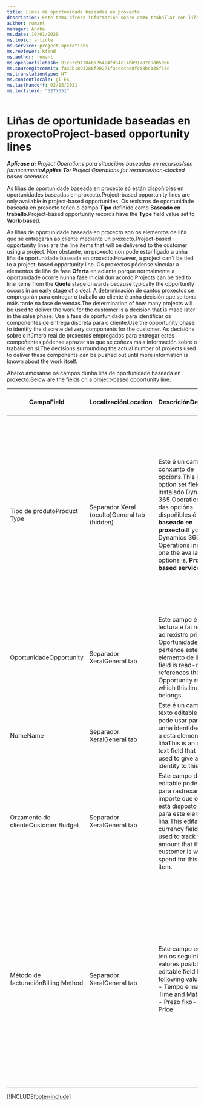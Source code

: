 ```yaml
---
title: Liñas de oportunidade baseadas en proxecto
description: Este tema ofrece información sobre como traballar con liñas de oportunidade baseadas en proxecto.
author: rumant
manager: Annbe
ms.date: 10/01/2020
ms.topic: article
ms.service: project-operations
ms.reviewer: kfend
ms.author: rumant
ms.openlocfilehash: 91c53c917846a2b4e4fd64c14bb91782e9d05d66
ms.sourcegitcommit: fa32b1893286f20271fa4ec4be8fc68bd135f53c
ms.translationtype: HT
ms.contentlocale: gl-ES
ms.lasthandoff: 02/15/2021
ms.locfileid: "5277651"
---
```

# <a name="project-based-opportunity-lines"></a><span data-ttu-id="09a52-103">Liñas de oportunidade baseadas en proxecto</span><span class="sxs-lookup"><span data-stu-id="09a52-103">Project-based opportunity lines</span></span>

<span data-ttu-id="09a52-104">_**Aplícase a:** Project Operations para situacións baseadas en recursos/sen fornecemento_</span><span class="sxs-lookup"><span data-stu-id="09a52-104">_**Applies To:** Project Operations for resource/non-stocked based scenarios_</span></span>


<span data-ttu-id="09a52-105">As liñas de oportunidade baseada en proxecto só están dispoñibles en oportunidades baseadas en proxecto.</span><span class="sxs-lookup"><span data-stu-id="09a52-105">Project-based opportunity lines are only available in project-based opportunities.</span></span> <span data-ttu-id="09a52-106">Os rexistros de oportunidade baseada en proxecto teñen o campo **Tipo** definido como **Baseado en traballo**.</span><span class="sxs-lookup"><span data-stu-id="09a52-106">Project-based opportunity records have the **Type** field value set to **Work-based**.</span></span>

<span data-ttu-id="09a52-107">As liñas de oportunidade baseada en proxecto son os elementos de liña que se entregarán ao cliente mediante un proxecto.</span><span class="sxs-lookup"><span data-stu-id="09a52-107">Project-based opportunity lines are the line items that will be delivered to the customer using a project.</span></span> <span data-ttu-id="09a52-108">Non obstante, un proxecto non pode estar ligado a unha liña de oportunidade baseada en proxecto.</span><span class="sxs-lookup"><span data-stu-id="09a52-108">However, a project can't be tied to a project-based opportunity line.</span></span> <span data-ttu-id="09a52-109">Os proxectos pódense vincular a elementos de liña da fase **Oferta** en adiante porque normalmente a oportunidade ocorre nunha fase inicial dun acordo.</span><span class="sxs-lookup"><span data-stu-id="09a52-109">Projects can be tied to line items from the **Quote** stage onwards because typically the opportunity occurs in an early stage of a deal.</span></span> <span data-ttu-id="09a52-110">A determinación de cantos proxectos se empregarán para entregar o traballo ao cliente é unha decisión que se toma máis tarde na fase de vendas.</span><span class="sxs-lookup"><span data-stu-id="09a52-110">The determination of how many projects will be used to deliver the work for the customer is a decision that is made later in the sales phase.</span></span> <span data-ttu-id="09a52-111">Use a fase de oportunidade para identificar os compoñentes de entrega discreta para o cliente.</span><span class="sxs-lookup"><span data-stu-id="09a52-111">Use the opportunity phase to identify the discrete delivery components for the customer.</span></span> <span data-ttu-id="09a52-112">As decisións sobre o número real de proxectos empregados para entregar estes compoñentes pódense aprazar ata que se coñeza máis información sobre o traballo en si.</span><span class="sxs-lookup"><span data-stu-id="09a52-112">The decisions surrounding the actual number of projects used to deliver these components can be pushed out until more information is known about the work itself.</span></span>

<span data-ttu-id="09a52-113">Abaixo amósanse os campos dunha liña de oportunidade baseada en proxecto:</span><span class="sxs-lookup"><span data-stu-id="09a52-113">Below are the fields on a project-based opportunity line:</span></span>

| <span data-ttu-id="09a52-114">**Campo**</span><span class="sxs-lookup"><span data-stu-id="09a52-114">**Field**</span></span> | <span data-ttu-id="09a52-115">**Localización**</span><span class="sxs-lookup"><span data-stu-id="09a52-115">**Location**</span></span> | <span data-ttu-id="09a52-116">**Descrición**</span><span class="sxs-lookup"><span data-stu-id="09a52-116">**Description**</span></span> | <span data-ttu-id="09a52-117">**Impacto descendente**</span><span class="sxs-lookup"><span data-stu-id="09a52-117">**Downstream impact**</span></span> |
| --- | --- | --- | --- |
| <span data-ttu-id="09a52-118">Tipo de produto</span><span class="sxs-lookup"><span data-stu-id="09a52-118">Product Type</span></span> | <span data-ttu-id="09a52-119">Separador Xeral (oculto)</span><span class="sxs-lookup"><span data-stu-id="09a52-119">General tab (hidden)</span></span> | <span data-ttu-id="09a52-120">Este é un campo de conxunto de opcións.</span><span class="sxs-lookup"><span data-stu-id="09a52-120">This is an option set field.</span></span> <span data-ttu-id="09a52-121">Se ten instalado Dynamics 365 Operations, unha das opcións dispoñibles é **Servizo baseado en proxecto**.</span><span class="sxs-lookup"><span data-stu-id="09a52-121">If you have Dynamics 365 Operations installed, one the available options is, **Project-based service**.</span></span>  | <span data-ttu-id="09a52-122">O valor deste campo establécese en **Servizo baseado en proxecto** cando crea a liña de oportunidade baseada en proxecto desde a grade de liñas baseadas en proxecto na Oportunidade.</span><span class="sxs-lookup"><span data-stu-id="09a52-122">The value of this field is set to **Project-based service** when you create the project-based opportunity line from the project-based lines grid on the Opportunity.</span></span> <br> <span data-ttu-id="09a52-123">Se cambia ou anula este valor, a funcionalidade do proxecto non se activará nos seus elementos de liña baseada en proxecto.</span><span class="sxs-lookup"><span data-stu-id="09a52-123">If you change or override this value, the project functionality won't be enabled on your project-based line items.</span></span> |
| <span data-ttu-id="09a52-124">Oportunidade</span><span class="sxs-lookup"><span data-stu-id="09a52-124">Opportunity</span></span> | <span data-ttu-id="09a52-125">Separador Xeral</span><span class="sxs-lookup"><span data-stu-id="09a52-125">General tab</span></span> | <span data-ttu-id="09a52-126">Este campo é de só lectura e fai referencia ao rexistro principal de Oportunidade ao que pertence este elemento de liña.</span><span class="sxs-lookup"><span data-stu-id="09a52-126">This field is read-only and references the parent Opportunity record to which this line item belongs.</span></span> | <span data-ttu-id="09a52-127">Non hai ningún impacto descendente deste campo.</span><span class="sxs-lookup"><span data-stu-id="09a52-127">There is no downstream impact of this field.</span></span> |
| <span data-ttu-id="09a52-128">Nome</span><span class="sxs-lookup"><span data-stu-id="09a52-128">Name</span></span> | <span data-ttu-id="09a52-129">Separador Xeral</span><span class="sxs-lookup"><span data-stu-id="09a52-129">General tab</span></span> | <span data-ttu-id="09a52-130">Este é un campo de texto editable que se pode usar para dar unha identidade curta a esta elemento de liña</span><span class="sxs-lookup"><span data-stu-id="09a52-130">This is an editable text field that can be used to give a short identity to this line item</span></span> | <span data-ttu-id="09a52-131">Este valor transfírese á liña de oferta cando cree unha oferta a partir desta oportunidade</span><span class="sxs-lookup"><span data-stu-id="09a52-131">This value is carried over to the quote line when you create a quote from this opportunity</span></span> |
| <span data-ttu-id="09a52-132">Orzamento do cliente</span><span class="sxs-lookup"><span data-stu-id="09a52-132">Customer Budget</span></span> | <span data-ttu-id="09a52-133">Separador Xeral</span><span class="sxs-lookup"><span data-stu-id="09a52-133">General tab</span></span> | <span data-ttu-id="09a52-134">Este campo de moeda editable pode usarse para rastrexar o importe que o cliente está disposto a gastar para este elemento de liña.</span><span class="sxs-lookup"><span data-stu-id="09a52-134">This editable currency field can be used to track the amount that the customer is willing to spend for this line item.</span></span> | <span data-ttu-id="09a52-135">Este valor transfírese ao campo correspondente da liña de oferta cando cree unha oferta a partir desta oportunidade</span><span class="sxs-lookup"><span data-stu-id="09a52-135">This value is carried over to the corresponding field on the quote line when you create a quote from this opportunity</span></span> |
| <span data-ttu-id="09a52-136">Método de facturación</span><span class="sxs-lookup"><span data-stu-id="09a52-136">Billing Method</span></span> | <span data-ttu-id="09a52-137">Separador Xeral</span><span class="sxs-lookup"><span data-stu-id="09a52-137">General tab</span></span> | <span data-ttu-id="09a52-138">Este campo editable ten os seguintes valores posibles:</span><span class="sxs-lookup"><span data-stu-id="09a52-138">This editable field has the following values:</span></span></br><span data-ttu-id="09a52-139">- Tempo e material</span><span class="sxs-lookup"><span data-stu-id="09a52-139">- Time and Material</span></span></br><span data-ttu-id="09a52-140">- Prezo fixo</span><span class="sxs-lookup"><span data-stu-id="09a52-140">- Fixed Price</span></span> | <span data-ttu-id="09a52-141">Este valor transfírese ao campo correspondente da liña de oferta cando cree unha oferta a partir desta oportunidade.</span><span class="sxs-lookup"><span data-stu-id="09a52-141">This value is carried over to the corresponding field on the quote line when you create a quote from this opportunity.</span></span> <span data-ttu-id="09a52-142">Despois de crear a liña de oferta, o campo bloquéase e non se pode cambiar.</span><span class="sxs-lookup"><span data-stu-id="09a52-142">After the quote line is created, the field is locked and can't be changed.</span></span> <span data-ttu-id="09a52-143">Atribúa este valor de campo coa maior precisión posible.</span><span class="sxs-lookup"><span data-stu-id="09a52-143">Assign this field value as accurately as possible.</span></span> <span data-ttu-id="09a52-144">Se precisa cambiar o valor deste campo na liña de oferta, elimine e cree de novo a liña de oferta.</span><span class="sxs-lookup"><span data-stu-id="09a52-144">If you need to change the value of this field on the quote line, delete and re-create the quote line.</span></span> |


[!INCLUDE[footer-include](../includes/footer-banner.md)]